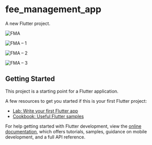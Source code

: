 # fee_management_app

A new Flutter project.

![FMA](https://user-images.githubusercontent.com/101456852/180082774-67500b13-d56e-40da-9e82-f71653461d06.png)

![FMA – 1](https://user-images.githubusercontent.com/101456852/180082852-e0748b40-8750-4ce0-8f76-dbc560b94c23.png)

![FMA – 2](https://user-images.githubusercontent.com/101456852/180082892-0fad4229-4847-467b-8df4-aebb9182d93f.png)

![FMA – 3](https://user-images.githubusercontent.com/101456852/180082951-74eb8e40-3c3c-4235-ad87-2ef5196c35c1.png)

## Getting Started

This project is a starting point for a Flutter application.

A few resources to get you started if this is your first Flutter project:

- [Lab: Write your first Flutter app](https://docs.flutter.dev/get-started/codelab)
- [Cookbook: Useful Flutter samples](https://docs.flutter.dev/cookbook)

For help getting started with Flutter development, view the
[online documentation](https://docs.flutter.dev/), which offers tutorials,
samples, guidance on mobile development, and a full API reference.
